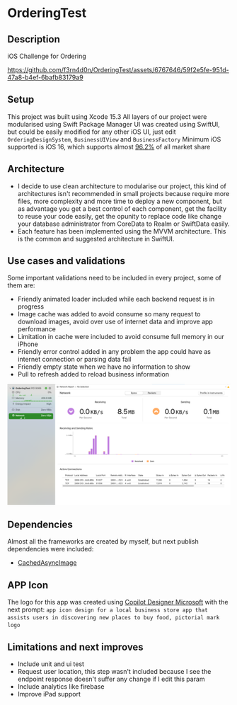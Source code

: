 # OrderingTest

## Description 
iOS Challenge for Ordering 

https://github.com/f3rn4d0n/OrderingTest/assets/6767646/59f2e5fe-951d-47a8-b4ef-6bafb83179a9


## Setup
This project was built using Xcode 15.3
All layers of our project were modularised using Swift Package Manager
UI was created using SwiftUI, but could be easily modified for any other iOS UI, just edit `OrderingDesignSystem`, `BusinessUIView` and `BusinessFactory`
Minimum iOS supported is iOS 16, which supports almost [96.2%](https://telemetrydeck.com/blog/ios-market-share-13-23/) of all market share

## Architecture
- I decide to use clean architecture to modularise our project, this kind of architectures isn't recommended in small projects because require more files, more complexity and more time to deploy a new component, but as advantage you get a best control of each component, get the facility to reuse your code easily, get the opunity to replace code like change your database administrator from CoreData to Realm or SwiftData easily.
- Each feature has been implemented using the MVVM architecture. This is the common and suggested architecture in SwiftUI.

## Use cases and validations
Some important validations need to be included in every project, some of them are:
- Friendly animated loader included while each backend request is in progress
- Image cache was added to avoid consume so many request to download images, avoid over use of internet data and improve app performance
- Limitation in cache were included to avoid consume full memory in our iPhone
- Friendly error control added in any problem the app could have as internet connection or parsing data fail
- Friendly empty state when we have no information to show
- Pull to refresh added to reload business information

![Performance](Docs/Images/performance.png)

## Dependencies
Almost all the frameworks are created by myself, but next publish dependencies were included:
- [CachedAsyncImage](https://github.com/lorenzofiamingo/swiftui-cached-async-image)

## APP Icon
The logo for this app was created using [Copilot Designer Microsoft](https://copilot.microsoft.com/images/create) with the next prompt: `app icon design for a local business store app that assists users in discovering new places to buy food, pictorial mark logo`

## Limitations and next improves
- Include unit and ui test
- Request user location, this step wasn't included because I see the endpoint response doesn't suffer any change if I edit this param
- Include analytics like firebase
- Improve iPad support
